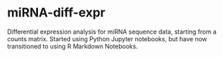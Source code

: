 # miRNA-diff-expr
Differential expression analysis for miRNA sequence data, starting from a counts matrix.
Started using Python Jupyter notebooks, but have now transitioned to using R Markdown Notebooks.

